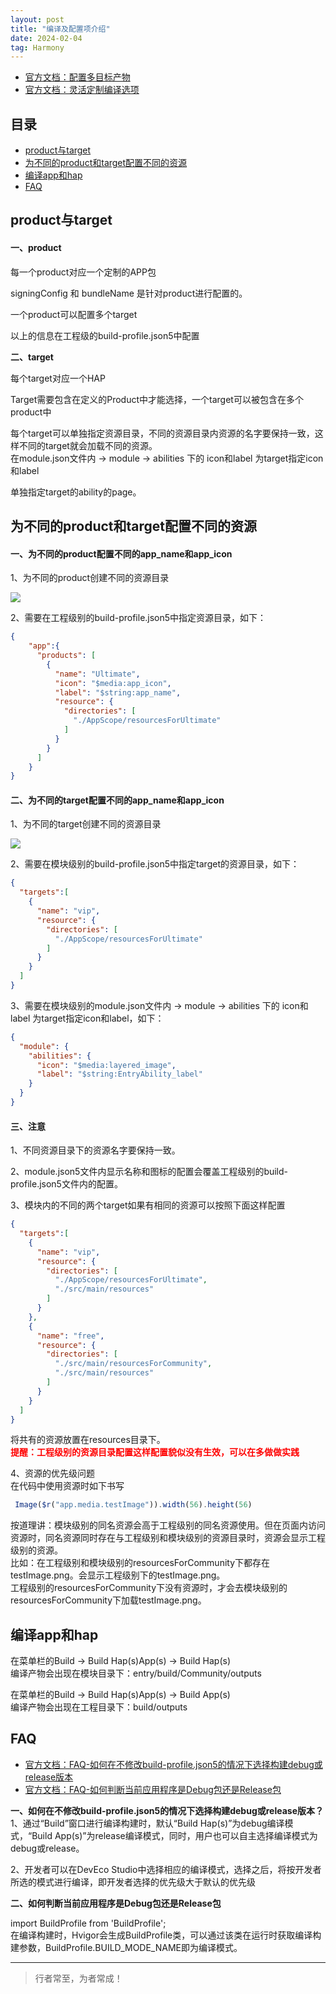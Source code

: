 ```yaml
---
layout: post
title: "编译及配置项介绍"
date: 2024-02-04
tag: Harmony
---
```


- [官方文档：配置多目标产物](https://developer.huawei.com/consumer/cn/doc/harmonyos-guides-V5/ide-customized-multi-targets-and-products-V5)
- [官方文档：灵活定制编译选项](https://developer.huawei.com/consumer/cn/doc/harmonyos-guides-V5/ide-hvigor-compilation-options-customizing-V5)



## 目录
- [product与target](#content1)   
- [为不同的product和target配置不同的资源](#content2)   
- [编译app和hap](#content3)   
- [FAQ](#content4)   


## <a id="content1">product与target</a>

#### **一、product**   

每一个product对应一个定制的APP包    

signingConfig 和 bundleName 是针对product进行配置的。    

一个product可以配置多个target    

以上的信息在工程级的build-profile.json5中配置    

**二、target**      

每个target对应一个HAP

Target需要包含在定义的Product中才能选择，一个target可以被包含在多个product中        

每个target可以单独指定资源目录，不同的资源目录内资源的名字要保持一致，这样不同的target就会加载不同的资源。         
在module.json文件内 -> module -> abilities 下的 icon和label 为target指定icon和label          

单独指定target的ability的page。   

## <a id="content2">为不同的product和target配置不同的资源</a>

#### **一、为不同的product配置不同的app_name和app_icon**       

1、为不同的product创建不同的资源目录

<img src="images/harmony/9.png">

2、需要在工程级别的build-profile.json5中指定资源目录，如下：
```json
{
    "app":{
      "products": [
        {
          "name": "Ultimate",
          "icon": "$media:app_icon",
          "label": "$string:app_name",
          "resource": {
            "directories": [
              "./AppScope/resourcesForUltimate"
            ]
          }
        }
      ]
    }
}
```

#### **二、为不同的target配置不同的app_name和app_icon**    

1、为不同的target创建不同的资源目录

<img src="images/harmony/9.png">

2、需要在模块级别的build-profile.json5中指定target的资源目录，如下：

```json
{
  "targets":[
    {
      "name": "vip",
      "resource": {
        "directories": [
          "./AppScope/resourcesForUltimate"
        ]
      }
    }
  ]
}
```

3、需要在模块级别的module.json文件内 -> module -> abilities 下的 icon和label 为target指定icon和label，如下：
```json
{
  "module": {
    "abilities": {
      "icon": "$media:layered_image",
      "label": "$string:EntryAbility_label"
    }
  }
}
```

#### **三、注意**   

1、不同资源目录下的资源名字要保持一致。    

2、module.json5文件内显示名称和图标的配置会覆盖工程级别的build-profile.json5文件内的配置。

3、模块内的不同的两个target如果有相同的资源可以按照下面这样配置    
```json
{
  "targets":[
    {
      "name": "vip",
      "resource": {
        "directories": [
          "./AppScope/resourcesForUltimate",
          "./src/main/resources"
        ]
      }
    },
    {
      "name": "free",
      "resource": {
        "directories": [
          "./src/main/resourcesForCommunity",
          "./src/main/resources"
        ]
      }
    }
  ]
}
```
将共有的资源放置在resources目录下。         
<span style="color:red;font-weight:bold;">提醒：工程级别的资源目录配置这样配置貌似没有生效，可以在多做做实践</span>     

4、资源的优先级问题     
在代码中使用资源时如下书写    
```javascript
 Image($r("app.media.testImage")).width(56).height(56)
```
按道理讲：模块级别的同名资源会高于工程级别的同名资源使用。但在页面内访问资源时，同名资源同时存在与工程级别和模块级别的资源目录时，资源会显示工程级别的资源。                  
比如：在工程级别和模块级别的resourcesForCommunity下都存在testImage.png。会显示工程级别下的testImage.png。       
工程级别的resourcesForCommunity下没有资源时，才会去模块级别的resourcesForCommunity下加载testImage.png。  

## <a id="content3">编译app和hap</a>

在菜单栏的Build -> Build Hap(s)App(s) -> Build Hap(s)    
编译产物会出现在模块目录下：entry/build/Community/outputs     

在菜单栏的Build -> Build Hap(s)App(s) -> Build App(s)           
编译产物会出现在工程目录下：build/outputs     

## <a id="content4">FAQ</a>

- [官方文档：FAQ-如何在不修改build-profile.json5的情况下选择构建debug或release版本](https://developer.huawei.com/consumer/cn/doc/harmonyos-faqs-V5/faqs-compiling-and-building-46-V5)
- [官方文档：FAQ-如何判断当前应用程序是Debug包还是Release包](https://developer.huawei.com/consumer/cn/doc/harmonyos-faqs-V5/faqs-ability-108-V5)


**一、如何在不修改build-profile.json5的情况下选择构建debug或release版本？**    
1、通过“Build”窗口进行编译构建时，默认“Build Hap(s)”为debug编译模式，“Build App(s)”为release编译模式，同时，用户也可以自主选择编译模式为debug或release。 

2、开发者可以在DevEco Studio中选择相应的编译模式，选择之后，将按开发者所选的模式进行编译，即开发者选择的优先级大于默认的优先级


**二、如何判断当前应用程序是Debug包还是Release包**

import BuildProfile from 'BuildProfile';     
在编译构建时，Hvigor会生成BuildProfile类，可以通过该类在运行时获取编译构建参数，BuildProfile.BUILD_MODE_NAME即为编译模式。




----------
>  行者常至，为者常成！


